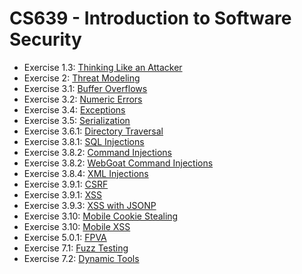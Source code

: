 # CS639 - Introduction to Software Security

- Exercise 1.3: [Thinking Like an Attacker](http://pages.cs.wisc.edu/~bart/639-s2019/exercises/exercise1-3.html)
- Exercise 2: [Threat Modeling](http://pages.cs.wisc.edu/~bart/639-s2019/exercises/exercise2.html)
- Exercise 3.1: [Buffer Overflows](http://pages.cs.wisc.edu/~bart/639-s2019/exercises/exercise3-1.html)
- Exercise 3.2: [Numeric Errors](http://pages.cs.wisc.edu/~bart/639-s2019/exercises/exercise3-2.html)
- Exercise 3.4: [Exceptions](http://pages.cs.wisc.edu/~bart/639-s2019/exercises/3.4_exceptions)
- Exercise 3.5: [Serialization](http://pages.cs.wisc.edu/~bart/639-s2019/exercises/3.5_serialization.html)
- Exercise 3.6.1: [Directory Traversal](http://pages.cs.wisc.edu/~bart/639-s2019/exercises/3.6.1_directory_traversal.html)
- Exercise 3.8.1: [SQL Injections](http://pages.cs.wisc.edu/~bart/639-s2019/exercises/3.8.1_sql_injections)
- Exercise 3.8.2: [Command Injections](http://pages.cs.wisc.edu/~bart/639-s2019/exercises/3.8.2_command_injections)
- Exercise 3.8.2: [WebGoat Command Injections](http://pages.cs.wisc.edu/~bart/639-s2019/exercises/Java-Hands-on-injection-2019.pdf)
- Exercise 3.8.4: [XML Injections](http://pages.cs.wisc.edu/~bart/639-s2019/exercises/3.8.4_XML_Injection.html)
- Exercise 3.9.1: [CSRF](http://pages.cs.wisc.edu/~bart/639-s2019/exercises/3.9.1_cross_site_request_forgery.html)
- Exercise 3.9.1: [XSS](http://pages.cs.wisc.edu/~bart/639-s2019/exercises/3.9.1_cross_site_scripting.html)
- Exercise 3.9.3: [XSS with JSONP](http://pages.cs.wisc.edu/~bart/639-s2019/exercises/3.9.3_JSONP.html)
- Exercise 3.10: [Mobile Cookie Stealing](http://pages.cs.wisc.edu/~bart/639-s2019/exercises/XSSCookieStealing.html)
- Exercise 3.10: [Mobile XSS](http://pages.cs.wisc.edu/~bart/639-s2019/exercises/XSSAttack.html)
- Exercise 5.0.1: [FPVA](http://pages.cs.wisc.edu/~bart/639-s2019/exercises/5.0.1_FPVA.html)
- Exercise 7.1: [Fuzz Testing](http://pages.cs.wisc.edu/~bart/639-s2019/exercises/7.1_FuzzTesting.html)
- Exercise 7.2: [Dynamic Tools](http://pages.cs.wisc.edu/~bart/639-s2019/exercises/7.2_DynamicTools.html)





